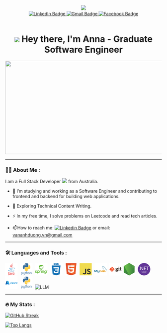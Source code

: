 
<div id="header" align="center">
  <img src="https://media.giphy.com/media/L1R1tvI9svkIWwpVYr/giphy.gif?cid=ecf05e47j44zjrjd9rbo3o7t48ljkdxigsr08t3onnzprmye&rid=giphy.gif&ct=g" width="300"/>
  
  <div id="badges">
  <a href="https://www.linkedin.com/in/thi-van-anh-duong-20405b233/">
    <img src="https://img.shields.io/badge/LinkedIn-blue?style=for-the-badge&logo=linkedin&logoColor=white" alt="LinkedIn Badge"/>
  </a>
  <a href="https://mail.google.com/mail/u/0/#inbox">
    <img src="https://img.shields.io/badge/Gmail-red?style=for-the-badge&logo=gmail&logoColor=white" alt="Gmail Badge"/>
  </a>
  <a href="https://www.facebook.com/terris.terris.501">
    <img src="https://img.shields.io/badge/Facebook-blue?style=for-the-badge&logo=facebook&logoColor=white" alt="Facebook Badge"/>
  </a>
</div>

<img src="https://komarev.com/ghpvc/?username=Terris711&style=flat-square&color=blue" alt="" width="100"/>

<h1>
  <img src="https://media.giphy.com/media/hvRJCLFzcasrR4ia7z/giphy.gif" width="30px"/> 
  Hey there,  I'm Anna - Graduate Software Engineer
</h1>

<div align="center">
  <img src="https://media.giphy.com/media/UtnxCnjWAOL1J6TNUR/giphy.gif?cid=ecf05e474luwckc4yx3wpkxc6m3yoe5cz8q6l9b1iixj0zgu&rid=giphy.gif&ct=g" width="600" height="300"/>
</div>

</div>

---

### :woman_technologist: About Me :
I am a Full Stack Developer <img src="https://media.giphy.com/media/WUlplcMpOCEmTGBtBW/giphy.gif" width="30"> from Australia.
- :telescope: I’m studying and working as a Software Engineer and contributing to frontend and backend for building web applications.

- :seedling: Exploring Technical Content Writing.

- :zap: In my free time, I solve problems on Leetcode and read tech articles.

- :mailbox:How to reach me: [![Linkedin Badge](https://img.shields.io/badge/-Linkedin-blue?style=flat&logo=Linkedin&logoColor=white)](https://www.linkedin.com/in/thi-van-anh-duong-20405b233/) or email: vananhduong.vn@gmail.com


---

### :hammer_and_wrench: Languages and Tools :
<div>
  <img src="https://github.com/devicons/devicon/blob/master/icons/java/java-original-wordmark.svg" title="Java" alt="Java" width="40" height="40"/>&nbsp;
  <img src="https://github.com/devicons/devicon/blob/master/icons/python/python-original-wordmark.svg" title="Python" alt="Python" width="40" height="40"/>&nbsp;
  <img src="https://github.com/devicons/devicon/blob/master/icons/spring/spring-original-wordmark.svg" title="Spring" alt="Spring" width="40" height="40"/>&nbsp;
  <img src="https://github.com/devicons/devicon/blob/master/icons/css3/css3-plain-wordmark.svg"  title="CSS3" alt="CSS" width="40" height="40"/>&nbsp;
  <img src="https://github.com/devicons/devicon/blob/master/icons/html5/html5-original.svg" title="HTML5" alt="HTML" width="40" height="40"/>&nbsp;
  <img src="https://github.com/devicons/devicon/blob/master/icons/javascript/javascript-original.svg" title="JavaScript" alt="JavaScript" width="40" height="40"/>&nbsp;
  <img src="https://github.com/devicons/devicon/blob/master/icons/mysql/mysql-original-wordmark.svg" title="MySQL"  alt="MySQL" width="40" height="40"/>&nbsp;
  <img src="https://github.com/devicons/devicon/blob/master/icons/git/git-original-wordmark.svg" title="Git" **alt="Git" width="40" height="40"/>
  <img src="https://github.com/devicons/devicon/blob/master/icons/nodejs/nodejs-original.svg" title="Express.js" alt="Express.js" width="40" height="40"/>&nbsp;
  <img src="https://github.com/devicons/devicon/blob/master/icons/dotnetcore/dotnetcore-original.svg" title=".NET Core" alt=".NET Core" width="40" height="40"/>&nbsp;
  <img src="https://github.com/devicons/devicon/blob/master/icons/azure/azure-original-wordmark.svg" title="Azure" alt="Azure" width="40" height="40"/>&nbsp;
  <img src="https://github.com/devicons/devicon/blob/master/icons/python/python-original-wordmark.svg" title="Langchain" alt="Langchain" width="40" height="40"/>&nbsp;
  <img src="https://github.com/devicons/devicon/blob/master/icons/artificialintelligence/artificialintelligence-original.svg" title="LLM" alt="LLM" width="40" height="40"/>&nbsp;
</div>

---

### :fire: My Stats :
[![GitHub Streak](http://github-readme-streak-stats.herokuapp.com?user=Terris711&theme=dark&background=000000)](https://git.io/streak-stats)

[![Top Langs](https://github-readme-stats.vercel.app/api/top-langs/?username=Terris711&layout=compact&theme=vision-friendly-dark)](https://github.com/anuraghazra/github-readme-stats)

